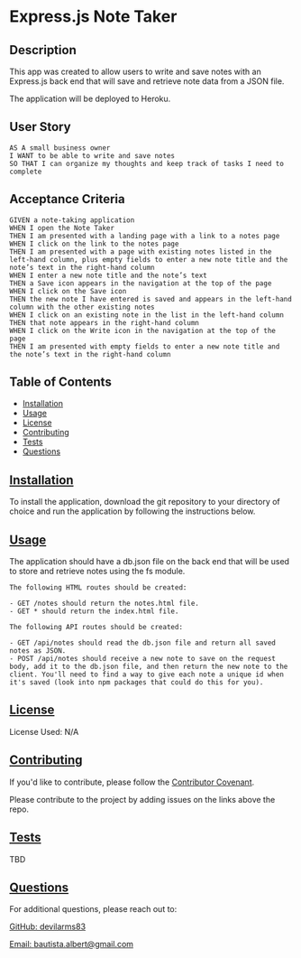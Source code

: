 # Express.js Note Taker
  
  ## Description
  
  This app was created to allow users to write and save notes with an Express.js back end that will save and retrieve note data from a JSON file.

  The application will be deployed to Heroku.

  ## User Story

  ```
  AS A small business owner
  I WANT to be able to write and save notes
  SO THAT I can organize my thoughts and keep track of tasks I need to complete
  ```


  ## Acceptance Criteria

  ```
  GIVEN a note-taking application
  WHEN I open the Note Taker
  THEN I am presented with a landing page with a link to a notes page
  WHEN I click on the link to the notes page
  THEN I am presented with a page with existing notes listed in the left-hand column, plus empty fields to enter a new note title and the note’s text in the right-hand column
  WHEN I enter a new note title and the note’s text
  THEN a Save icon appears in the navigation at the top of the page
  WHEN I click on the Save icon
  THEN the new note I have entered is saved and appears in the left-hand column with the other existing notes
  WHEN I click on an existing note in the list in the left-hand column
  THEN that note appears in the right-hand column
  WHEN I click on the Write icon in the navigation at the top of the page
  THEN I am presented with empty fields to enter a new note title and the note’s text in the right-hand column
  ```
  
  ## Table of Contents 
  
  - [Installation](#installation)
  - [Usage](#usage)
  - [License](#license)
  - [Contributing](#contributing)
  - [Tests](#tests)
  - [Questions](#questions)
  
  ## [Installation](#table-of-contents)
  
  To install the application, download the git repository to your directory of choice and run the application by following the instructions below.
  
  ## [Usage](#table-of-contents)
  
  The application should have a db.json file on the back end that will be used to store and retrieve notes using the fs module.

    The following HTML routes should be created:

    - GET /notes should return the notes.html file.
    - GET * should return the index.html file.

    The following API routes should be created:

    - GET /api/notes should read the db.json file and return all saved notes as JSON.
    - POST /api/notes should receive a new note to save on the request body, add it to the db.json file, and then return the new note to the client. You'll need to find a way to give each note a unique id when it's saved (look into npm packages that could do this for you).
  
  
  ## [License](#table-of-contents)

  License Used: N/A
 
  ## [Contributing](#table-of-contents)
  
  If you'd like to contribute, please follow the [Contributor Covenant](https://www.contributor-covenant.org/).

  Please contribute to the project by adding issues on the links above the repo.

  ## [Tests](#table-of-contents)
  
  TBD
  
  ## [Questions](#table-of-contents)
  
  For additional questions, please reach out to:

  [GitHub: devilarms83](https://github.com/devilarms83)

  [Email: bautista.albert@gmail.com](mailto:bautista.albert@gmail.com)


